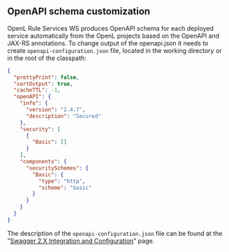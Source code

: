 ## OpenAPI schema customization

OpenL Rule Services WS produces OpenAPI schema for each deployed service automatically from the
OpenL projects based on the OpenAPI and JAX-RS annotations.
To change output of the openapi.json it needs to create `openapi-configuration.json` file, located
in the working directory or in the root of the classpath:

```json
{
  "prettyPrint": false,
  "sortOutput": true,
  "cacheTTL": -1,
  "openAPI": {
    "info": {
      "version": "2.4.7",
      "description": "Secured"
    },
    "security": [
      {
        "Basic": []
      }
    ],
    "components": {
      "securitySchemes": {
        "Basic": {
          "type": "http",
          "scheme": "basic"
        }
      }
    }
  }
}
```

The description of the `openapi-configuration.json` file can be found at the "[Swagger 2.X Integration and Configuration](https://github.com/swagger-api/swagger-core/wiki/Swagger-2.X---Integration-and-Configuration#configuration)"
page.
